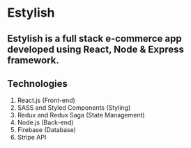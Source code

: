 # Estylish

## Estylish is a full stack e-commerce app developed using React, Node & Express framework. 

## Technologies
1. React.js (Front-end)
2. SASS and Styled Components (Styling)
3. Redux and Redux Saga (State Management)
4. Node.js (Back-end)
5. Firebase (Database)
6. Stripe API
